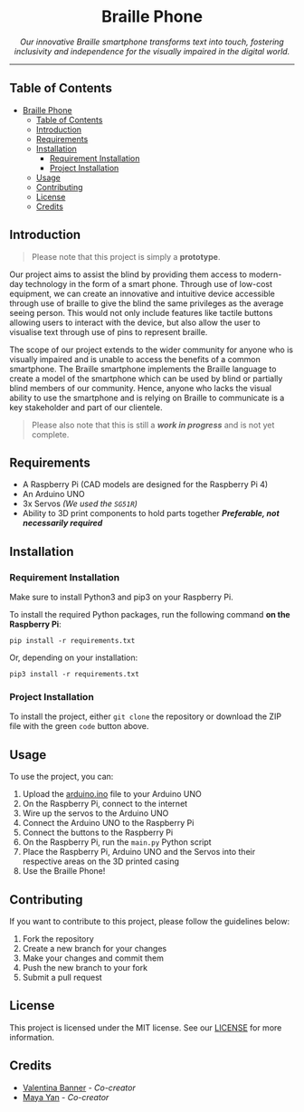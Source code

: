# <div align="center">Braille Phone</div>

<div align="center"><i>Our innovative Braille smartphone transforms text into touch, fostering inclusivity and independence for the visually impaired in the digital world.</i></div>

***

## Table of Contents

- [Braille Phone](#braille-phone)
	- [Table of Contents](#table-of-contents)
	- [Introduction](#introduction)
	- [Requirements](#requirements)
	- [Installation](#installation)
		- [Requirement Installation](#requirement-installation)
		- [Project Installation](#project-installation)
	- [Usage](#usage)
	- [Contributing](#contributing)
	- [License](#license)
	- [Credits](#credits)

## Introduction

> Please note that this project is simply a **prototype**.

Our project aims to assist the blind by providing them access to modern-day technology in the form of a smart phone. Through use of low-cost equipment, we can create an innovative and intuitive device accessible through use of braille to give the blind the same privileges as the average seeing person. This would not only include features like tactile buttons allowing users to interact with the device, but also allow the user to visualise text through use of pins to represent braille.

The scope of our project extends to the wider community for anyone who is visually impaired and is unable to access the benefits of a common smartphone. The Braille smartphone implements the Braille language to create a model of the smartphone which can be used by blind or partially blind members of our community. Hence, anyone who lacks the visual ability to use the smartphone and is relying on Braille to communicate is a key stakeholder and part of our clientele.

> Please also note that this is still a ***work in progress*** and is not yet complete.

## Requirements

- A Raspberry Pi (CAD models are designed for the Raspberry Pi 4)
- An Arduino UNO
- 3x Servos *(We used the `SG51R`)*
- Ability to 3D print components to hold parts together ***Preferable, not necessarily required***

## Installation

### Requirement Installation

Make sure to install Python3 and pip3 on your Raspberry Pi.

To install the required Python packages, run the following command **on the Raspberry Pi**:

```shell
pip install -r requirements.txt
```

Or, depending on your installation:

```shell
pip3 install -r requirements.txt
```

### Project Installation

To install the project, either `git clone` the repository or download the ZIP file with the green `code` button above.

## Usage

To use the project, you can:

1. Upload the [arduino.ino](assets/arduino/arduino.ino) file to your Arduino UNO
2. On the Raspberry Pi, connect to the internet
3. Wire up the servos to the Arduino UNO
4. Connect the Arduino UNO to the Raspberry Pi
5. Connect the buttons to the Raspberry Pi
6. On the Raspberry Pi, run the `main.py` Python script
7. Place the Raspberry Pi, Arduino UNO and the Servos into their respective areas on the 3D printed casing
8. Use the Braille Phone!

## Contributing

If you want to contribute to this project, please follow the guidelines below:

1. Fork the repository
2. Create a new branch for your changes
3. Make your changes and commit them
4. Push the new branch to your fork
5. Submit a pull request

## License

This project is licensed under the MIT license. See our [LICENSE](LICENSE) for more information.

## Credits

- [Valentina Banner](https://github.com/realhuman101) - *Co-creator*
- [Maya Yan](https://github.com/mayahkg) - *Co-creator*
